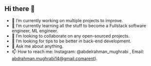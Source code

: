 ## Hi there 👋

<!--
**AbdelrahmanElmughrabi/AbdelrahmanElmughrabi** is a ✨ _special_ ✨ repository because its `README.md` (this file) appears on your GitHub profile.

Here are some ideas to get you started:

- 🔭 I’m currently working on multiple projects to improve
- 🌱 I’m currently learning all the stuff to become a back-end dev
- 👯 I’m looking to collaborate on any open-sourced projects
- 🤔 I’m looking for tips to be better in back-end development
- 💬 Ask me about anything
- 📫 How to reach me: Instagram: @abdelrahman_mughrabi
-->
- 🔭 I’m currently working on multiple projects to improve.
- 🌱 I’m currently learning all the stuff to become a Fullstack software engineer, ML engineer.
- 👯 I’m looking to collaborate on any open-sourced projects.
- 🤔 I’m looking for tips to be better in back-end development.
- 💬 Ask me about anything.
- 📫 How to reach me: Instagram: @abdelrahman_mughrabi , Email: abdrahman.mughrabi14@gmail.comarent).
